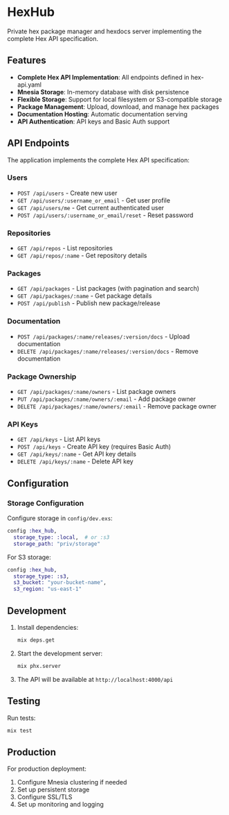 # HexHub

Private hex package manager and hexdocs server implementing the complete Hex API specification.

## Features

- **Complete Hex API Implementation**: All endpoints defined in hex-api.yaml
- **Mnesia Storage**: In-memory database with disk persistence
- **Flexible Storage**: Support for local filesystem or S3-compatible storage
- **Package Management**: Upload, download, and manage hex packages
- **Documentation Hosting**: Automatic documentation serving
- **API Authentication**: API keys and Basic Auth support

## API Endpoints

The application implements the complete Hex API specification:

### Users
- `POST /api/users` - Create new user
- `GET /api/users/:username_or_email` - Get user profile
- `GET /api/users/me` - Get current authenticated user
- `POST /api/users/:username_or_email/reset` - Reset password

### Repositories
- `GET /api/repos` - List repositories
- `GET /api/repos/:name` - Get repository details

### Packages
- `GET /api/packages` - List packages (with pagination and search)
- `GET /api/packages/:name` - Get package details
- `POST /api/publish` - Publish new package/release

### Documentation
- `POST /api/packages/:name/releases/:version/docs` - Upload documentation
- `DELETE /api/packages/:name/releases/:version/docs` - Remove documentation

### Package Ownership
- `GET /api/packages/:name/owners` - List package owners
- `PUT /api/packages/:name/owners/:email` - Add package owner
- `DELETE /api/packages/:name/owners/:email` - Remove package owner

### API Keys
- `GET /api/keys` - List API keys
- `POST /api/keys` - Create API key (requires Basic Auth)
- `GET /api/keys/:name` - Get API key details
- `DELETE /api/keys/:name` - Delete API key

## Configuration

### Storage Configuration

Configure storage in `config/dev.exs`:

```elixir
config :hex_hub,
  storage_type: :local,  # or :s3
  storage_path: "priv/storage"
```

For S3 storage:
```elixir
config :hex_hub,
  storage_type: :s3,
  s3_bucket: "your-bucket-name",
  s3_region: "us-east-1"
```

## Development

1. Install dependencies:
   ```bash
   mix deps.get
   ```

2. Start the development server:
   ```bash
   mix phx.server
   ```

3. The API will be available at `http://localhost:4000/api`

## Testing

Run tests:
```bash
mix test
```

## Production

For production deployment:

1. Configure Mnesia clustering if needed
2. Set up persistent storage
3. Configure SSL/TLS
4. Set up monitoring and logging


